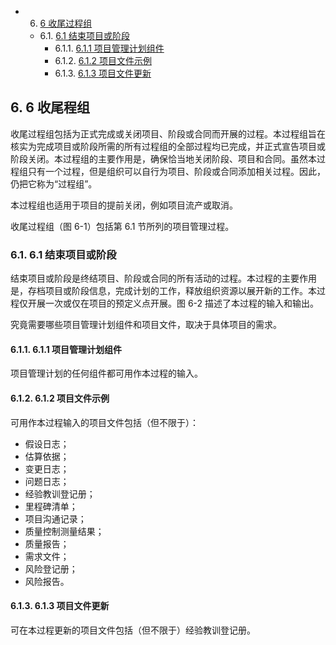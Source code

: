 <!-- vscode-markdown-toc -->
* 6. [6 收尾过程组](#6收尾过程组)
	* 6.1. [6.1 结束项目或阶段](#-1)
		* 6.1.1. [6.1.1 项目管理计划组件](#-1)
		* 6.1.2. [6.1.2 项目文件示例](#-1)
		* 6.1.3. [6.1.3 项目文件更新](#-1)
<!-- vscode-markdown-toc-config
	numbering=true
	autoSave=true
	/vscode-markdown-toc-config -->
<!-- /vscode-markdown-toc -->

##  6. <a name='6收尾过程组'></a>6 收尾程组

收尾过程组包括为正式完成或关闭项目、阶段或合同而开展的过程。本过程组旨在核实为完成项目或阶段所需的所有过程组的全部过程均已完成，并正式宣告项目或阶段关闭。本过程组的主要作用是，确保恰当地关闭阶段、项目和合同。虽然本过程组只有一个过程，但是组织可以自行为项目、阶段或合同添加相关过程。因此，仍把它称为“过程组”。

本过程组也适用于项目的提前关闭，例如项目流产或取消。
 
收尾过程组（图 6-1）包括第 6.1 节所列的项目管理过程。

###  6.1. <a name='6.1结束项目或阶段'></a>6.1 结束项目或阶段

结束项目或阶段是终结项目、阶段或合同的所有活动的过程。本过程的主要作用是，存档项目或阶段信息，完成计划的工作，释放组织资源以展开新的工作。本过程仅开展一次或仅在项目的预定义点开展。图 6-2 描述了本过程的输入和输出。
 
究竟需要哪些项目管理计划组件和项目文件，取决于具体项目的需求。

####  6.1.1. <a name='6.1.1项目管理计划组件'></a>6.1.1 项目管理计划组件

项目管理计划的任何组件都可用作本过程的输入。

####  6.1.2. <a name='6.1.2项目文件示例'></a>6.1.2 项目文件示例

可用作本过程输入的项目文件包括（但不限于）：

- 假设日志；
- 估算依据；
- 变更日志；
- 问题日志；
- 经验教训登记册；
- 里程碑清单；
- 项目沟通记录；
- 质量控制测量结果；
- 质量报告；
- 需求文件；
- 风险登记册；
- 风险报告。
 
####  6.1.3. <a name='-1'></a>6.1.3 项目文件更新

可在本过程更新的项目文件包括（但不限于）经验教训登记册。